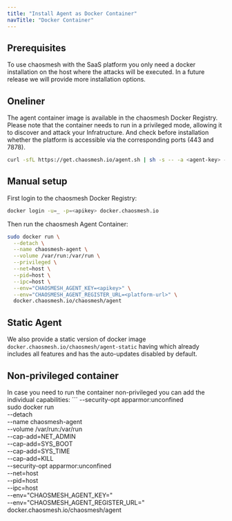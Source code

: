 ```yaml
---
title: "Install Agent as Docker Container"
navTitle: "Docker Container"
---
```


## Prerequisites

To use chaosmesh with the SaaS platform you only need a docker installation on the host where the attacks will be executed.
In a future release we will provide more installation options.

## Oneliner

The agent container image is available in the chaosmesh Docker Registry.
Please note that the container needs to run in a privileged mode, allowing it to discover and attack your Infratructure.
And check before installation whether the platform is accessible via the corresponding ports (443 and 7878).

```bash
curl -sfL https://get.chaosmesh.io/agent.sh | sh -s -- -a <agent-key> -e <platform-url>
```

## Manual setup

First login to the chaosmesh Docker Registry:

```bash
docker login -u=_ -p=<apikey> docker.chaosmesh.io
```

Then run the chaosmesh Agent Container:

```bash
sudo docker run \
  --detach \
  --name chaosmesh-agent \
  --volume /var/run:/var/run \
  --privileged \
  --net=host \
  --pid=host \
  --ipc=host \
  --env="CHAOSMESH_AGENT_KEY=<apikey>" \
  --env="CHAOSMESH_AGENT_REGISTER_URL=<platform-url>" \
  docker.chaosmesh.io/chaosmesh/agent
```

## Static Agent

We also provide a static version of docker image `docker.chaosmesh.io/chaosmesh/agent-static` having which already includes all features and has the auto-updates disabled by default.

## Non-privileged container

In case you need to run the container non-privileged you can add the individual capabilities:
´´´
--security-opt apparmor:unconfined \
sudo docker run \
  --detach \
  --name chaosmesh-agent \
  --volume /var/run:/var/run \
  --cap-add=NET_ADMIN \
  --cap-add=SYS_BOOT \
  --cap-add=SYS_TIME \
  --cap-add=KILL \
  --security-opt apparmor:unconfined \
  --net=host \
  --pid=host \
  --ipc=host \
  --env="CHAOSMESH_AGENT_KEY=<apikey>" \
  --env="CHAOSMESH_AGENT_REGISTER_URL=<platform-url>" \
  docker.chaosmesh.io/chaosmesh/agent
```
